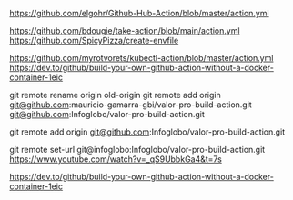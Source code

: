 https://github.com/elgohr/Github-Hub-Action/blob/master/action.yml

https://github.com/bdougie/take-action/blob/main/action.yml
https://github.com/SpicyPizza/create-envfile


https://github.com/myrotvorets/kubectl-action/blob/master/action.yml
https://dev.to/github/build-your-own-github-action-without-a-docker-container-1eic



git remote rename origin old-origin
git remote add origin git@github.com:mauricio-gamarra-gbi/valor-pro-build-action.git
git@github.com:Infoglobo/valor-pro-build-action.git

git remote add origin git@github.com:Infoglobo/valor-pro-build-action.git


git remote set-url git@infoglobo:Infoglobo/valor-pro-build-action.git
https://www.youtube.com/watch?v=_qS9UbbkGa4&t=7s

https://dev.to/github/build-your-own-github-action-without-a-docker-container-1eic








































































